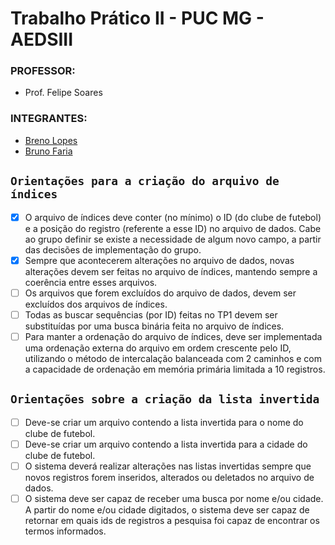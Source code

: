 # Trabalho Prático II  - PUC MG - AEDSIII

 ### PROFESSOR:
- Prof. Felipe Soares

### INTEGRANTES:
- [Breno Lopes](https://github.com/zTrolly)
- [Bruno Faria](https://github.com/brunofaria27)


## `Orientações para a criação do arquivo de índices`
- [X] O arquivo de índices deve conter (no mínimo) o ID (do clube de futebol) e a posição do registro (referente a esse ID) no arquivo de dados. Cabe ao
grupo definir se existe a necessidade de algum novo campo, a partir das decisões de
implementação do grupo.
- [X] Sempre que acontecerem alterações no arquivo de dados, novas alterações devem ser
feitas no arquivo de índices, mantendo sempre a coerência entre esses arquivos.
- [ ] Os arquivos que forem excluídos do arquivo de dados, devem ser excluídos dos arquivos de índices.
- [ ] Todas as buscar sequências (por ID) feitas no TP1 devem ser substituídas por uma
busca binária feita no arquivo de índices.
- [ ] Para manter a ordenação do arquivo de índices, deve ser implementada uma
ordenação externa do arquivo em ordem crescente pelo ID, utilizando o método de
intercalação balanceada com 2 caminhos e com a capacidade de ordenação em
memória primária limitada a 10 registros.

## `Orientações sobre a criação da lista invertida`
- [ ] Deve-se criar um arquivo contendo a lista invertida para o nome do clube de
futebol.
- [ ] Deve-se criar um arquivo contendo a lista invertida para a cidade do clube de
futebol.
- [ ] O sistema deverá realizar alterações nas listas invertidas sempre que novos registros
forem inseridos, alterados ou deletados no arquivo de dados.
- [ ] O sistema deve ser capaz de receber uma busca por nome e/ou cidade. A partir do
nome e/ou cidade digitados, o sistema deve ser capaz de retornar em quais ids de
registros a pesquisa foi capaz de encontrar os termos informados.
